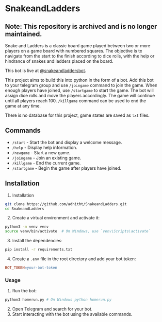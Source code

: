 # SnakeandLadders

## Note: This repository is archived and is no longer maintained.

Snake and Ladders is a classic board game played between two or more players on a game board with numbered squares. The objective is to navigate from the start to the finish according to dice rolls, with the help or hindrance of snakes and ladders placed on the board.

This bot is live at [@snakeandladdersbot](https://t.me/snakeandladderbot).

This project aims to build this into python in the form of a bot. Add this bot to your telegram group and use `/joingame` command to join the game. When enough players have joined, use `/startgame` to start the game. The bot will assign dice rolls and move the players accordingly. The game will continue until all players reach 100. `/killgame` command can be used to end the game at any time.

There is no database for this project, game states are saved as `txt` files. 


## Commands
- `/start` - Start the bot and display a welcome message.
- `/help` - Display help information.
- `/newgame` - Start a new game.
- `/joingame` - Join an existing game.
- `/killgame` - End the current game.
- `/startgame` - Begin the game after players have joined.

## Installation
1. Installation

```bash
git clone https://github.com/adhitht/SnakeandLadders.git
cd SnakeandLadders
```

2. Create a virtual environment and activate it:

```bash
python3 -m venv venv
source venv/bin/activate  # On Windows, use `venv\Scripts\activate`
```

3. Install the dependencies:
```bash
pip install -r requirements.txt
```

4. Create a `.env` file in the root directory and add your bot token:
```makefile
BOT_TOKEN=your-bot-token
```

### Usage
1. Run the bot:    
```bash
python3 homerun.py # On Windows python homerun.py
```
2. Open Telegram and search for your bot.
3. Start interacting with the bot using the available commands.

